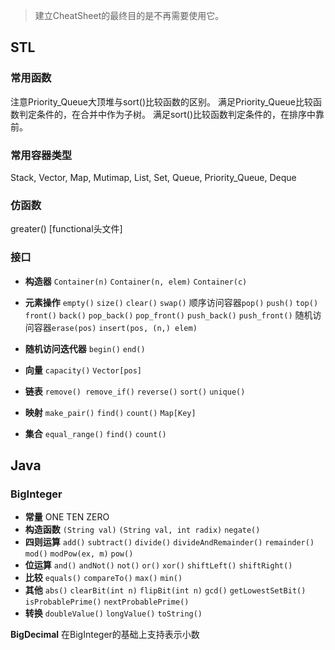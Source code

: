 > 建立CheatSheet的最终目的是不再需要使用它。

## STL

### 常用函数

注意Priority_Queue大顶堆与sort()比较函数的区别。
满足Priority_Queue比较函数判定条件的，在合并中作为子树。
满足sort()比较函数判定条件的，在排序中靠前。

### 常用容器类型

Stack, Vector, Map, Mutimap, List, Set, Queue, Priority_Queue, Deque

### 仿函数

greater<int>() [functional头文件]

### 接口

- **构造器** `Container(n)` `Container(n, elem)` `Container(c)`

- **元素操作** `empty()` `size()` `clear()` `swap()`
顺序访问容器`pop()` `push()` `top()` `front()` `back()` `pop_back()` `pop_front()` `push_back()` `push_front()`
随机访问容器`erase(pos)` `insert(pos, (n,) elem)`

- **随机访问迭代器** `begin()` `end()`

- **向量** `capacity()` `Vector[pos]`

- **链表** `remove() remove_if()` `reverse()` `sort()` `unique()`

- **映射** `make_pair()` `find()` `count()` `Map[Key]`

- **集合** `equal_range()` `find()` `count()`

## Java

### BigInteger

- **常量** ONE TEN ZERO
- **构造函数** `(String val)` `(String val, int radix)` `negate()`
- **四则运算** `add()` `subtract()` `divide()` `divideAndRemainder()` `remainder()` `mod()` `modPow(ex, m)` `pow()`
- **位运算** `and()` `andNot()` `not()` `or()` `xor()` `shiftLeft()` `shiftRight()`
- **比较** `equals()` `compareTo()` `max()` `min()`
- **其他** `abs()` `clearBit(int n)` `flipBit(int n)` `gcd()` `getLowestSetBit()` `isProbablePrime()` `nextProbablePrime()`
- **转换** `doubleValue()` `longValue()` `toString()`

**BigDecimal** 在BigInteger的基础上支持表示小数
